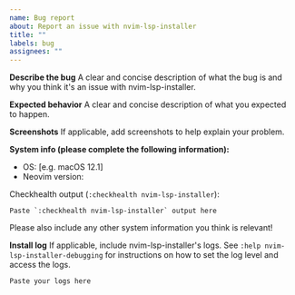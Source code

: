 ```yaml
---
name: Bug report
about: Report an issue with nvim-lsp-installer
title: ""
labels: bug
assignees: ""
---
```


**Describe the bug**
A clear and concise description of what the bug is and why you think it's an issue with nvim-lsp-installer.

**Expected behavior**
A clear and concise description of what you expected to happen.

**Screenshots**
If applicable, add screenshots to help explain your problem.

**System info (please complete the following information):**

-   OS: [e.g. macOS 12.1]
-   Neovim version:

Checkhealth output (`:checkhealth nvim-lsp-installer`):

```
Paste `:checkhealth nvim-lsp-installer` output here
```

Please also include any other system information you think is relevant!

**Install log**
If applicable, include nvim-lsp-installer's logs. See `:help nvim-lsp-installer-debugging` for instructions on how to set the log level and access the logs.

```
Paste your logs here
```

